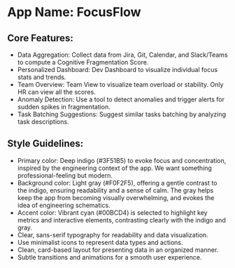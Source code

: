 # **App Name**: FocusFlow

## Core Features:

- Data Aggregation: Collect data from Jira, Git, Calendar, and Slack/Teams to compute a Cognitive Fragmentation Score.
- Personalized Dashboard: Dev Dashboard to visualize individual focus stats and trends.
- Team Overview: Team View to visualize team overload or stability. Only HR can view all the scores.
- Anomaly Detection: Use a tool to detect anomalies and trigger alerts for sudden spikes in fragmentation.
- Task Batching Suggestions: Suggest similar tasks batching by analyzing task descriptions.

## Style Guidelines:

- Primary color: Deep indigo (#3F51B5) to evoke focus and concentration, inspired by the engineering context of the app. We want something professional-feeling but modern.
- Background color: Light gray (#F0F2F5), offering a gentle contrast to the indigo, ensuring readability and a sense of calm. The gray helps keep the app from becoming visually overwhelming, and evokes the idea of engineering schematics.
- Accent color: Vibrant cyan (#00BCD4) is selected to highlight key metrics and interactive elements, contrasting clearly with the indigo and gray.
- Clear, sans-serif typography for readability and data visualization.
- Use minimalist icons to represent data types and actions.
- Clean, card-based layout for presenting data in an organized manner.
- Subtle transitions and animations for a smooth user experience.